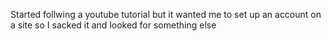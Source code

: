Started follwing a youtube tutorial but it wanted me to set up an account on a site so I sacked it and looked for something else
